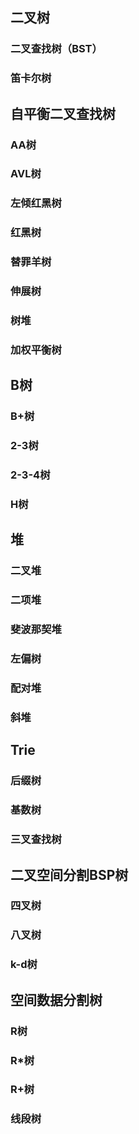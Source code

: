 ## 二叉树

### 二叉查找树（BST）
### 笛卡尔树

## 自平衡二叉查找树
### AA树 
### AVL树 
### 左倾红黑树 
### 红黑树 
### 替罪羊树 
### 伸展树 
### 树堆 
### 加权平衡树

## B树
### B+树
### 2-3树 
### 2-3-4树
### H树

## 堆
### 二叉堆 
### 二项堆 
### 斐波那契堆 
### 左偏树 
### 配对堆 
### 斜堆

## Trie
### 后缀树 
### 基数树 
### 三叉查找树

## 二叉空间分割BSP树	
### 四叉树 
### 八叉树 
### k-d树

## 空间数据分割树
### R树 
### R*树 
### R+树 
### 线段树 